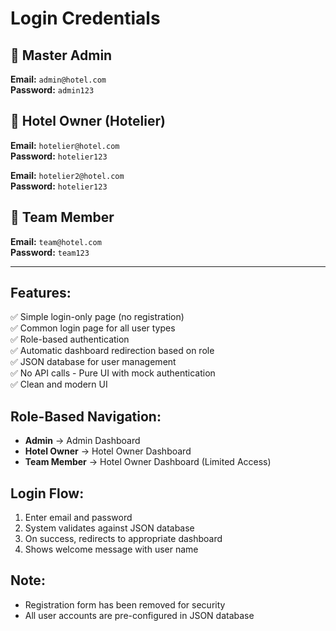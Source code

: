 # Login Credentials

## 🎯 Master Admin
**Email:** `admin@hotel.com`  
**Password:** `admin123`

## 🏨 Hotel Owner (Hotelier)
**Email:** `hotelier@hotel.com`  
**Password:** `hotelier123`

**Email:** `hotelier2@hotel.com`  
**Password:** `hotelier123`

## 👥 Team Member
**Email:** `team@hotel.com`  
**Password:** `team123`

---

## Features:
✅ Simple login-only page (no registration)  
✅ Common login page for all user types  
✅ Role-based authentication  
✅ Automatic dashboard redirection based on role  
✅ JSON database for user management  
✅ No API calls - Pure UI with mock authentication  
✅ Clean and modern UI

## Role-Based Navigation:
- **Admin** → Admin Dashboard
- **Hotel Owner** → Hotel Owner Dashboard  
- **Team Member** → Hotel Owner Dashboard (Limited Access)

## Login Flow:
1. Enter email and password
2. System validates against JSON database
3. On success, redirects to appropriate dashboard
4. Shows welcome message with user name

## Note:
- Registration form has been removed for security
- All user accounts are pre-configured in JSON database

